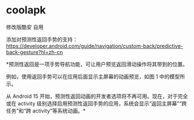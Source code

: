# coolapk
修改版酷安
自用

添加对预测性返回手势的支持：
https://developer.android.com/guide/navigation/custom-back/predictive-back-gesture?hl=zh-cn

*预测性返回是一项手势导航功能，可让用户预览返回滑动操作将其带到的位置。

例如，使用返回手势可以在应用后面显示主屏幕的动画预览，如图 1 中的模型所示。

从 Android 15 开始，预测性返回动画的开发者选项将不再可用。现在，对于完全或在 activity 级别选择启用预测性返回手势的应用，系统会显示“返回主屏幕”“跨任务”和“跨 activity”等系统动画。*
